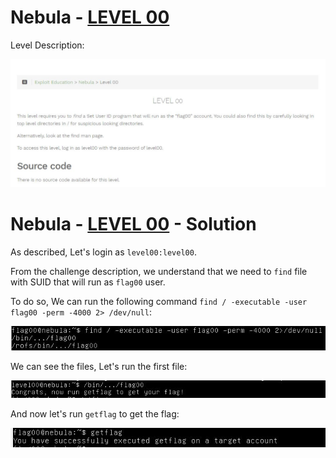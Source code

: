 # Nebula - [LEVEL 00](https://exploit.education/nebula/level-00/)

Level Description:

![level.JPG](images/level.JPG)

# Nebula - [LEVEL 00](https://exploit.education/nebula/level-00/) - Solution

As described, Let's login as ```level00:level00```.

From the challenge description, we understand that we need to ```find``` file with SUID that will run as ```flag00``` user.

To do so, We can run the following command ```find / -executable -user flag00 -perm -4000 2> /dev/null```:

![find_res1.JPG](images/find_res1.JPG)

We can see the files, Let's run the first file:

![run.JPG](images/run.JPG)

And now let's run ```getflag``` to get the flag:

![getflag.JPG](images/getflag.JPG)


